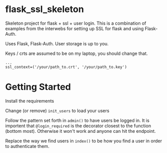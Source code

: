 flask_ssl_skeleton
==================

Skeleton project for flask + ssl + user login. This is a combination of examples from the interwebs for setting up SSL for flask and using Flask-Auth. 

Uses Flask, Flask-Auth.
User storage is up to you.

Keys / crts are assumed to be on my laptop, you should change that.
    
    ...
    ssl_context=('/your/path_to.crt', '/your/path_to.key')
    
Getting Started
===================
Install the requirements 

Change (or remove) <code>init_users</code> to load your users

Follow the pattern set forth in <code>admin()</code> to have users be logged in. It is importent that <code>@login_required</code> is the decorator closest to the function (bottom most). Otherwise it won't work and anyone can hit the endpoint. 


Replace the way we find users in <code>index()</code> to be how you find a user in order to authenticate them.
